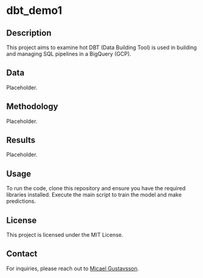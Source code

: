 # dbt_demo1

## Description
This project aims to examine hot DBT (Data Building Tool) is used in building and managing SQL pipelines in a BigQuery (GCP).

## Data
Placeholder.

## Methodology
Placeholder.

## Results
Placeholder.

## Usage
To run the code, clone this repository and ensure you have the required libraries installed. Execute the main script to train the model and make predictions.

## License
This project is licensed under the MIT License.

## Contact
For inquiries, please reach out to [Micael Gustavsson](mailto:micael.gustavsson@intrepid.se).

